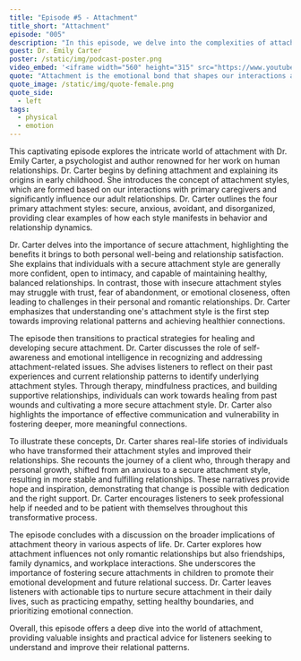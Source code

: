 ```yaml
---
title: "Episode #5 - Attachment"
title_short: "Attachment"
episode: "005"
description: "In this episode, we delve into the complexities of attachment and its impact on our relationships, featuring insights from psychologist and author Dr. Emily Carter."
guest: Dr. Emily Carter
poster: /static/img/podcast-poster.png
video_embed: '<iframe width="560" height="315" src="https://www.youtube.com/embed/TiXOQn7z9Hg?si=KFApWPZ3uumYWJY2" title="YouTube video player" frameborder="0" allow="accelerometer; autoplay; clipboard-write; encrypted-media; gyroscope; picture-in-picture; web-share" referrerpolicy="strict-origin-when-cross-origin" allowfullscreen></iframe>'
quote: "Attachment is the emotional bond that shapes our interactions and relationships throughout life, influencing how we connect, trust, and feel secure with others."
quote_image: /static/img/quote-female.png
quote_side:
  - left
tags:
  - physical
  - emotion
---
```


This captivating episode explores the intricate world of attachment with Dr. Emily Carter, a psychologist and author renowned for her work on human relationships. Dr. Carter begins by defining attachment and explaining its origins in early childhood. She introduces the concept of attachment styles, which are formed based on our interactions with primary caregivers and significantly influence our adult relationships. Dr. Carter outlines the four primary attachment styles: secure, anxious, avoidant, and disorganized, providing clear examples of how each style manifests in behavior and relationship dynamics.

Dr. Carter delves into the importance of secure attachment, highlighting the benefits it brings to both personal well-being and relationship satisfaction. She explains that individuals with a secure attachment style are generally more confident, open to intimacy, and capable of maintaining healthy, balanced relationships. In contrast, those with insecure attachment styles may struggle with trust, fear of abandonment, or emotional closeness, often leading to challenges in their personal and romantic relationships. Dr. Carter emphasizes that understanding one's attachment style is the first step towards improving relational patterns and achieving healthier connections.

The episode then transitions to practical strategies for healing and developing secure attachment. Dr. Carter discusses the role of self-awareness and emotional intelligence in recognizing and addressing attachment-related issues. She advises listeners to reflect on their past experiences and current relationship patterns to identify underlying attachment styles. Through therapy, mindfulness practices, and building supportive relationships, individuals can work towards healing from past wounds and cultivating a more secure attachment style. Dr. Carter also highlights the importance of effective communication and vulnerability in fostering deeper, more meaningful connections.

To illustrate these concepts, Dr. Carter shares real-life stories of individuals who have transformed their attachment styles and improved their relationships. She recounts the journey of a client who, through therapy and personal growth, shifted from an anxious to a secure attachment style, resulting in more stable and fulfilling relationships. These narratives provide hope and inspiration, demonstrating that change is possible with dedication and the right support. Dr. Carter encourages listeners to seek professional help if needed and to be patient with themselves throughout this transformative process.

The episode concludes with a discussion on the broader implications of attachment theory in various aspects of life. Dr. Carter explores how attachment influences not only romantic relationships but also friendships, family dynamics, and workplace interactions. She underscores the importance of fostering secure attachments in children to promote their emotional development and future relational success. Dr. Carter leaves listeners with actionable tips to nurture secure attachment in their daily lives, such as practicing empathy, setting healthy boundaries, and prioritizing emotional connection.

Overall, this episode offers a deep dive into the world of attachment, providing valuable insights and practical advice for listeners seeking to understand and improve their relational patterns.
